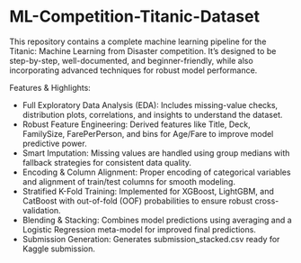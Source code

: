 # ML-Competition-Titanic-Dataset
This repository contains a complete machine learning pipeline for the Titanic: Machine Learning from Disaster competition. It’s designed to be step-by-step, well-documented, and beginner-friendly, while also incorporating advanced techniques for robust model performance.

Features & Highlights:

- Full Exploratory Data Analysis (EDA): Includes missing-value checks, distribution plots, correlations, and insights to understand the dataset.
- Robust Feature Engineering: Derived features like Title, Deck, FamilySize, FarePerPerson, and bins for Age/Fare to improve model predictive power.
- Smart Imputation: Missing values are handled using group medians with fallback strategies for consistent data quality.
- Encoding & Column Alignment: Proper encoding of categorical variables and alignment of train/test columns for smooth modeling.
- Stratified K-Fold Training: Implemented for XGBoost, LightGBM, and CatBoost with out-of-fold (OOF) probabilities to ensure robust cross-validation.
- Blending & Stacking: Combines model predictions using averaging and a Logistic Regression meta-model for improved final predictions.
- Submission Generation: Generates submission_stacked.csv ready for Kaggle submission.
